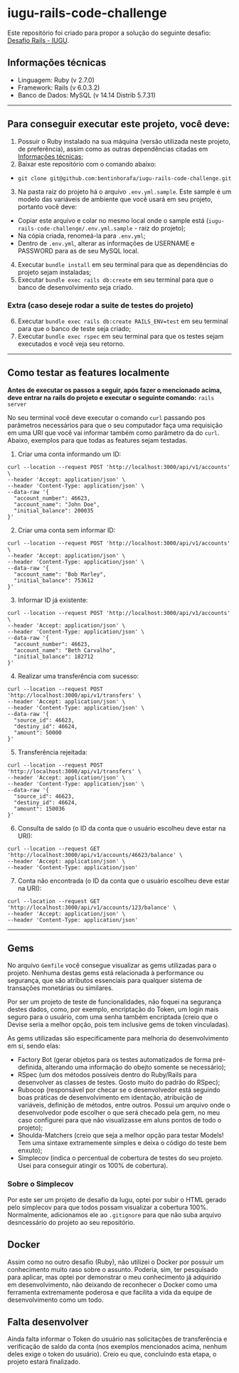 # iugu-rails-code-challenge
Este repositório foi criado para propor a solução do seguinte desafio: [Desafio Rails - IUGU](https://github.com/iugu/accounting_challenge).

## <a name="tech_info"></a>Informações técnicas
- Linguagem: Ruby (v 2.7.0)
- Framework: Rails (v 6.0.3.2)
- Banco de Dados: MySQL (v 14.14 Distrib 5.7.31)
---
## Para conseguir executar este projeto, você deve:
1. Possuir o Ruby instalado na sua máquina (versão utilizada neste projeto, de preferência), assim como as outras dependências citadas em [Informações técnicas](https://github.com/bentinhorafa/iugu-rails-code-challenge#tech_info);
2. Baixar este repositório com o comando abaixo:
- `git clone git@github.com:bentinhorafa/iugu-rails-code-challenge.git`
3. Na pasta raiz do projeto há o arquivo `.env.yml.sample`. Este sample é um modelo das variáveis de ambiente que você usará em seu projeto, portanto você deve:
- Copiar este arquivo e colar no mesmo local onde o sample está (`iugu-rails-code-challenge/.env.yml.sample` - raiz do projeto);
- Na cópia criada, renomeá-la para `.env.yml`;
- Dentro de `.env.yml`, alterar as informações de USERNAME e PASSWORD para as de seu MySQL local.
4. Executar `bundle install` em seu terminal para que as dependências do projeto sejam instaladas;
5. Executar `bundle exec rails db:create` em seu terminal para que o banco de desenvolvimento seja criado.

### Extra (caso deseje rodar a suite de testes do projeto)
6. Executar `bundle exec rails db:create RAILS_ENV=test` em seu terminal para que o banco de teste seja criado;
7. Executar `bundle exec rspec` em seu terminal para que os testes sejam executados e você veja seu retorno.
---
## Como testar as features localmente
**Antes de executar os passos a seguir, após fazer o mencionado acima, deve entrar na rails do projeto e executar o seguinte comando:** `rails server`

No seu terminal você deve executar o comando `curl` passando pos parâmetros necessários para que o seu computador faça uma requisição em uma URI que você vai informar também como parâmetro da do `curl`. Abaixo, exemplos para que todas as features sejam testadas.

1. Criar uma conta informando um ID:
```
curl --location --request POST 'http://localhost:3000/api/v1/accounts' \
--header 'Accept: application/json' \
--header 'Content-Type: application/json' \
--data-raw '{
  "account_number": 46623,
  "account_name": "John Doe",
  "initial_balance": 200035
}'
```

2. Criar uma conta sem informar ID:
```
curl --location --request POST 'http://localhost:3000/api/v1/accounts' \
--header 'Accept: application/json' \
--header 'Content-Type: application/json' \
--data-raw '{
  "account_name": "Bob Marley",
  "initial_balance": 753612
}'
```

3. Informar ID já existente:
```
curl --location --request POST 'http://localhost:3000/api/v1/accounts' \
--header 'Accept: application/json' \
--header 'Content-Type: application/json' \
--data-raw '{
  "account_number": 46623,
  "account_name": "Beth Carvalho",
  "initial_balance": 182712
}'
```

4. Realizar uma transferência com sucesso:
```
curl --location --request POST 'http://localhost:3000/api/v1/transfers' \
--header 'Accept: application/json' \
--header 'Content-Type: application/json' \
--data-raw '{
  "source_id": 46623,
  "destiny_id": 46624,
  "amount": 50000
}'
```

5. Transferência rejeitada:
```
curl --location --request POST 'http://localhost:3000/api/v1/transfers' \
--header 'Accept: application/json' \
--header 'Content-Type: application/json' \
--data-raw '{
  "source_id": 46623,
  "destiny_id": 46624,
  "amount": 150036
}'
```

6. Consulta de saldo (o ID da conta que o usuário escolheu deve estar na URI):
```
curl --location --request GET 'http://localhost:3000/api/v1/accounts/46623/balance' \
--header 'Accept: application/json' \
--header 'Content-Type: application/json'
```

7. Conta não encontrada (o ID da conta que o usuário escolheu deve estar na URI):
```
curl --location --request GET 'http://localhost:3000/api/v1/accounts/123/balance' \
--header 'Accept: application/json' \
--header 'Content-Type: application/json'
```
---
## Gems
No arquivo `Gemfile` você consegue visualizar as gems utilizadas para o projeto.
Nenhuma destas gems está relacionada à performance ou segurança, que são atributos essenciais para qualquer sistema de transações monetárias ou similares.

Por ser um projeto de teste de funcionalidades, não foquei na segurança destes dados, como, por exemplo, encriptação do Token, um login mais seguro para o usuário, com uma senha também encriptada (creio que o Devise seria a melhor opção, pois tem inclusive gems de token vinculadas).

As gems utilizadas são especificamente para melhoria do desenvolvimento em si, sendo elas:
- Factory Bot (gerar objetos para os testes automatizados de forma pré-definida, alterando uma informação do obejto somente se necessário);
- RSpec (um dos métodos possíveis dentro do Ruby/Rails para desenvolver as classes de testes. Gosto muito do padrão do RSpec);
- Rubocop (responsável por checar se o desenvolvedor está seguindo boas práticas de desenvolvimento em identação, atribuição de variáveis, definição de métodos, entre outros. Possui um arquivo onde o desenvolvedor pode escolher o que será checado pela gem, no meu caso configurei para que não visualizasse em aluns pontos de todo o projeto);
- Shoulda-Matchers (creio que seja a melhor opção para testar Models! Tem uma sintaxe extramemente simples e deixa o código do teste bem enxuto);
- Simplecov (indica o percentual de cobertura de testes do seu projeto. Usei para conseguir atingir os 100% de cobertura).

### Sobre o Simplecov
Por este ser um projeto de desafio da Iugu, optei por subir o HTML gerado pelo simplecov para que todos possam visualizar a cobertura 100%.
Normalmente, adicionamos ele ao `.gitignore` para que não suba arquivo desncessário do projeto ao seu repositório.

## Docker
Assim como no outro desafio (Ruby), não utilizei o Docker por possuir um conhecimento muito raso sobre o assunto.
Poderia, sim, ter pesquisado para aplicar, mas optei por demonstrar o meu conhecimento já adquirido em desenvolvimento, não deixando de reconhecer o Docker como uma ferramenta extremamente poderosa e que facilita a vida da equipe de desenvolvimento como um todo.

## Falta desenvolver
Ainda falta informar o Token do usuário nas solicitações de transferência e verificação de saldo da conta (nos exemplos mencionados acima, nenhum deles exige o token do usuário).
Creio eu que, concluindo esta etapa, o projeto estará finalizado.
